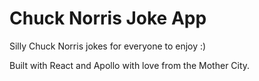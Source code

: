 # Chuck Norris Joke App
Silly Chuck Norris jokes for everyone to enjoy :)

Built with React and Apollo with love from the Mother City.
